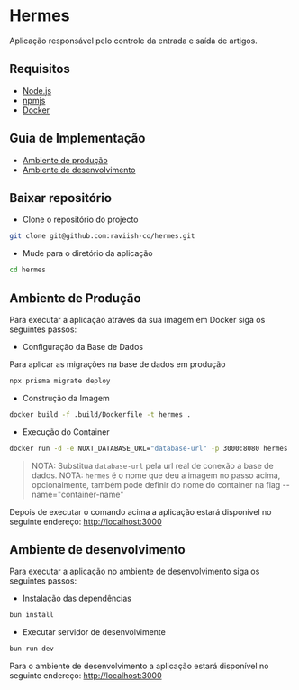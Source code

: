 # Hermes

Aplicação responsável pelo controle da entrada e saída de artigos.

## Requisitos

- [Node.js](https://nodejs.org)
- [npmjs](https://npmjs.com/)
- [Docker](https:www.docker.com)

## Guia de Implementação

- [Ambiente de produção](#ambiente-de-produção)
- [Ambiente de desenvolvimento](#ambiente-de-desenvolvimento)

## Baixar repositório

- Clone o repositório do projecto

```bash
git clone git@github.com:raviish-co/hermes.git
```

- Mude para o diretório da aplicação

```bash
cd hermes
```

## Ambiente de Produção

Para executar a aplicação atráves da sua imagem em Docker siga os seguintes passos:

- Configuração da Base de Dados

Para aplicar as migrações na base de dados em produção

```bash
npx prisma migrate deploy
```

- Construção da Imagem

```bash
docker build -f .build/Dockerfile -t hermes .
```

- Execução do Container

```bash
docker run -d -e NUXT_DATABASE_URL="database-url" -p 3000:8080 hermes
```

> NOTA: Substitua `database-url` pela url real de conexão a base de dados.
> NOTA: `hermes` é o nome que deu a imagem no passo acima, opcionalmente, também pode definir do nome do container na flag --name="container-name"

Depois de executar o comando acima a aplicação estará disponível no seguinte endereço: <http://localhost:3000>

## Ambiente de desenvolvimento

Para executar a aplicação no ambiente de desenvolvimento siga os seguintes passos:

- Instalação das dependências

```bash
bun install
```

- Executar servidor de desenvolvimente

```bash
bun run dev
```

Para o ambiente de desenvolvimento a aplicação estará disponível no seguinte endereço: <http://localhost:3000>
